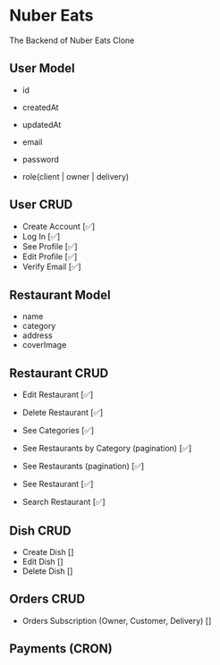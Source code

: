 # Nuber Eats

The Backend of Nuber Eats Clone

## User Model

- id
- createdAt
- updatedAt

- email
- password
- role(client | owner | delivery)

## User CRUD

- Create Account [✅]
- Log In [✅]
- See Profile [✅]
- Edit Profile [✅]
- Verify Email [✅]

## Restaurant Model

- name
- category
- address
- coverImage

## Restaurant CRUD

- Edit Restaurant [✅]
- Delete Restaurant [✅]

- See Categories [✅]
- See Restaurants by Category (pagination) [✅]
- See Restaurants (pagination) [✅]
- See Restaurant [✅]
- Search Restaurant [✅]

## Dish CRUD

- Create Dish []
- Edit Dish []
- Delete Dish []

## Orders CRUD

- Orders Subscription (Owner, Customer, Delivery) []

## Payments (CRON)
